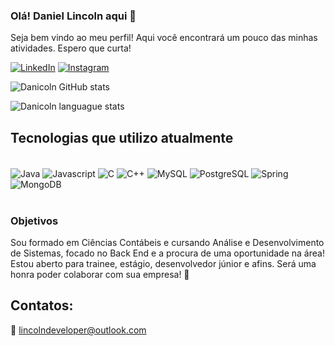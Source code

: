 ### Olá! Daniel Lincoln aqui 👋

Seja bem vindo ao meu perfil! Aqui você encontrará um pouco das minhas atividades. Espero que curta!

[![LinkedIn](https://img.shields.io/badge/LinkedIn-0077B5?style=for-the-badge&logo=linkedin&logoColor=white)](https://www.linkedin.com/in/daniellincolndev/)
[![Instagram](https://img.shields.io/badge/Instagram-E4405F?style=for-the-badge&logo=instagram&logoColor=white)](https://www.instagram.com/daniellincolnoficial/)

![Danicoln GitHub stats](https://github-readme-stats.vercel.app/api?username=danicoln&show_icons=true&theme=tokyonight)

![Danicoln languague stats](https://github-readme-stats.vercel.app/api/top-langs/?username=danicoln&layout=compact)

## Tecnologias que utilizo atualmente

<div style="display: inline_block"><br/>
  <img align="center" alt="Java" src="https://img.shields.io/badge/Java-ED8B00?style=for-the-badge&logo=java&logoColor=white" />
  <img align="center" alt="Javascript" src="https://img.shields.io/badge/JavaScript-F7DF1E?style=for-the-badge&logo=javascript&logoColor=black" />
   <img align="center" alt="C" src="https://img.shields.io/badge/C-00599C?style=for-the-badge&logo=c&logoColor=white" />
    <img align="center" alt="C++" src="https://img.shields.io/badge/C%2B%2B-00599C?style=for-the-badge&logo=c%2B%2B&logoColor=white" />
   <img align="center" alt="MySQL" src="https://img.shields.io/badge/MySQL-00000F?style=for-the-badge&logo=mysql&logoColor=white" />
  <img align="center" alt="PostgreSQL" src="https://img.shields.io/badge/PostgreSQL-316192?style=for-the-badge&logo=postgresql&logoColor=white" />
   <img align="center" alt="Spring" src="https://img.shields.io/badge/Spring-6DB33F?style=for-the-badge&logo=spring&logoColor=white" />
  <img align="center" alt="MongoDB" src="https://img.shields.io/badge/MongoDB-4EA94B?style=for-the-badge&logo=mongodb&logoColor=white" />
  </div><br/>
  
  ### Objetivos
  Sou formado em Ciências Contábeis e cursando Análise e Desenvolvimento de Sistemas, focado no Back End e a procura de uma oportunidade na área!
  Estou aberto para trainee, estágio, desenvolvedor júnior e afins.
  Será uma honra poder colaborar com sua empresa! 🤝
  
## Contatos:
📧 lincolndeveloper@outlook.com
